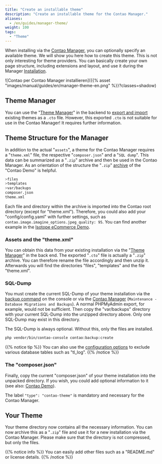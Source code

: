 ```yaml
---
title: "Create an installable theme"
description: "Create an installable theme for the Contao Manager."
aliases:
  - /en/guides/manager-theme/
weight: 100
tags: 
  - "Theme"
---
```



When installing via the [Contao Manager](/en/installation/contao-manager/), you can optionally specify an available theme.
We will show you here how to create this theme. This is not only interesting for theme providers. You can 
basically create your own page structure, including extensions and layout, and use it during the Manager [Installation](/en/installation/install-contao/). 

![Contao per Contao Manager installieren]({{% asset "images/manual/guides/en/manager-theme-en.png" %}}?classes=shadow)


## Theme Manager

You can use the "[Theme Manager](/en/layout/theme-manager/)" in the backend to [export and import](/en/layout/theme-manager/manage-themes/) 
existing themes as a `.cto` file. However, this exported `.cto` is not suitable for use in the Contao Manager! It requires further information.


## Theme Structure for the Manager

In addition to the actual "`assets`", a theme for the Contao Manager requires a "`theme.xml`" file, the respective "`composer.json`" and a
"`SQL dump`". This data can be summarized as a "`.zip`" archive and then be used in the Contao Manager. As an orientation of the structure 
the "`.zip`" [archive](https://github.com/contao/contao-demo/tags) of the "Contao Demo" is helpful.

```bash
>files
>templates
>var/backups
composer.json
theme.xml
```

Each file and directory within the archive is imported into the Contao root directory (except for "theme.xml"). Therefore, you could also add your 
"config/config.yaml" with further settings, such as `contao.image.imagine_options.jpeg_quality: 95`. You 
can find another example in the [Isotope eCommerce Demo](https://github.com/isotope/isotope-demo).


### Assets and the "theme.xml"

You can obtain this data from your existing installation via the "[Theme Manager](/en/layout/theme-manager/)" in the back end. The exported
"`.cto`" file is actually a "`.zip`" archive. You can therefore rename the file accordingly and then unzip it. Afterwards
you will find the directories "files", "templates" and the file "theme.xml".


### SQL-Dump

You must create the current SQL-Dump of your theme installation via the [backup command](/en/cli/database-backups/) on the console or 
via the [Contao Manager](/en/installation/contao-manager/) (`Maintenance - Database Migrations and Backups`). A normal PHPMyAdmin export, 
for example, would not be sufficient. Then copy the "var/backups" directory with your current SQL-Dump into the unzipped directory above. 
Only one SQL-Dump may exist in this directory. 

The SQL-Dump is always optional. Without this, only the files are installed.


```bash
php vendor/bin/contao-console contao:backup:create
```

{{% notice tip %}}
You can also use the [configuration options](/en/cli/db-backups/#configuration) to exclude various database tables such as "tl_log". 
{{% /notice %}}


### The "composer.json"

Finally, copy the current "composer.json" of your theme installation into the unpacked directory. If you wish,
you could add optional information to it (see also: [Contao Demo](https://github.com/contao/contao-demo/blob/5.3.x/composer.json)).

The label `"type": "contao-theme"` is mandatory and necessary for the Contao Manager.


## Your Theme

Your theme directory now contains all the necessary information. You can now archive this as a "`.zip`" file and 
use it for a new installation via the Contao Manager. Please make sure that the directory is not compressed, but only the files.

{{% notice info %}}
You can easily add other files such as a "README.md" or license details.
{{% /notice %}}
